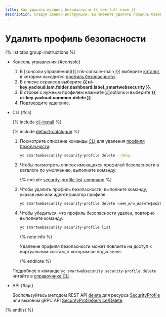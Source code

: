 ```yaml
---
title: Как удалить профиль безопасности {{ sws-full-name }}
description: Следуя данной инструкции, вы сможете удалить профиль безопасности {{ sws-full-name }}.
---
```


# Удалить профиль безопасности

{% list tabs group=instructions %}

- Консоль управления {#console}

  1. В [консоли управления]({{ link-console-main }}) выберите [каталог](../../resource-manager/concepts/resources-hierarchy.md#folder), в котором находится [профиль безопасности](../concepts/profiles.md).
  1. В списке сервисов выберите **{{ ui-key.yacloud.iam.folder.dashboard.label_smartwebsecurity }}**.
  1. В строке с нужным профилем нажмите ![options](../../_assets/console-icons/ellipsis.svg) и выберите **{{ ui-key.yacloud.common.delete }}**.
  1. Подтвердите удаление.

- CLI {#cli}

  {% include [cli-install](../../_includes/cli-install.md) %}

  {% include [default-catalogue](../../_includes/default-catalogue.md) %}

  1. Посмотрите описание команды [CLI](../../cli/quickstart.md) для удаления [профиля безопасности](../concepts/profiles.md):

     ```bash
     yc smartwebsecurity security-profile delete --help
     ```

  1. Чтобы посмотреть список имеющихся профилей безопасности в каталоге по умолчанию, выполните команду:

     {% include [security-profile-list-command](../../_includes/smartwebsecurity/security-profile-list-command.md) %}

  1. Чтобы удалить профиль безопасности, выполните команду, указав имя или идентификатор профиля:

     ```bash
     yc smartwebsecurity security-profile delete <имя_или_идентификатор_профиля_безопасности>
     ```

  1. Чтобы убедиться, что профиль безопасности удален, повторно выполните команду:

     ```bash
     yc smartwebsecurity security-profile list
     ```

     {% note info %}
     
     Удаление профиля безопасности может повлиять на доступ к виртуальным хостам, к которым он подключен.
     
     {% endnote %}

  Подробнее о команде `yc smartwebsecurity security-profile delete` читайте в [справочнике CLI](../../cli/cli-ref/managed-services/smartwebsecurity/security-profile/delete.md).

- API {#api}

  Воспользуйтесь методом REST API [delete](../api-ref/SecurityProfile/delete.md) для ресурса [SecurityProfile](../api-ref/SecurityProfile/) или вызовом gRPC API [SecurityProfileService/Delete](../api-ref/grpc/security_profile_service.md#Delete).

{% endlist %}
